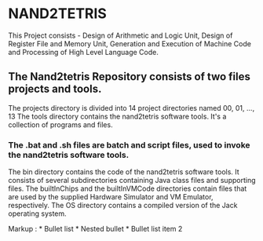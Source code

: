 # NAND2TETRIS
This Project consists - Design of Arithmetic and Logic Unit, Design of Register File and Memory Unit, Generation and Execution of Machine Code and Processing of High Level Language Code. 
## The Nand2tetris Repository consists of two files projects and tools.
The projects directory is divided into 14 project directories named 00, 01, ..., 13
The tools directory contains the nand2tetris software tools. It's a collection of programs and files.         
### The .bat and .sh files are batch and script files, used to invoke the nand2tetris software tools.
The bin directory contains the code of the nand2tetris software tools. It consists of several subdirectories containing Java class files and supporting files.
The builtInChips and the builtInVMCode directories contain files that are used by the supplied Hardware Simulator and VM Emulator, respectively.
The OS directory contains a compiled version of the Jack operating system.

 Markup : * Bullet list
              * Nested bullet
          * Bullet list item 2

